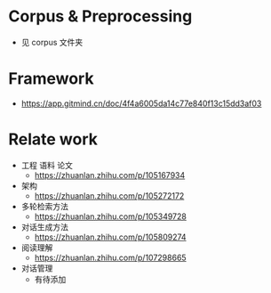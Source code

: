 

# Corpus & Preprocessing
+ 见 corpus 文件夹 

# Framework
+ https://app.gitmind.cn/doc/4f4a6005da14c77e840f13c15dd3af03

# Relate work
+ 工程 语料 论文
    + https://zhuanlan.zhihu.com/p/105167934
+ 架构
    + https://zhuanlan.zhihu.com/p/105272172
+ 多轮检索方法
    + https://zhuanlan.zhihu.com/p/105349728
+ 对话生成方法
    + https://zhuanlan.zhihu.com/p/105809274 
+ 阅读理解
    + https://zhuanlan.zhihu.com/p/107298665
+ 对话管理
    + 有待添加
